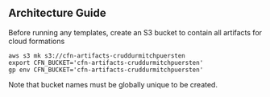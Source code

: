 ## Architecture Guide

Before running any templates, create an S3 bucket to contain all artifacts for cloud formations

```
aws s3 mk s3://cfn-artifacts-cruddurmitchpuersten
export CFN_BUCKET='cfn-artifacts-cruddurmitchpuersten'
gp env CFN_BUCKET='cfn-artifacts-cruddurmitchpuersten'
```

Note that bucket names must be globally unique to be created.